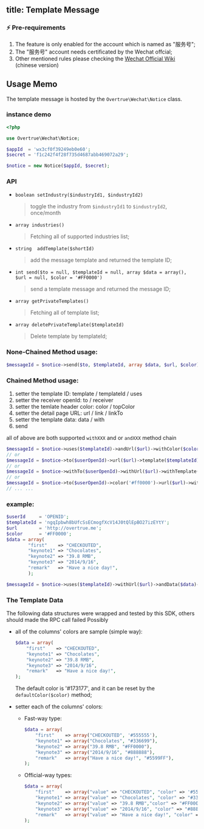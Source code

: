 title: Template Message
---

### :zap: Pre-requirements

1. The feature is only enabled for the account which is named as "服务号";
2. The "服务号" account needs certificated by the Wechat offcial;
3. Other mentioned rules please checking the [Wechat Official Wiki](http://mp.weixin.qq.com/wiki/17/304c1885ea66dbedf7dc170d84999a9d.html) (chinese version)

## Usage Memo

The template message is hosted by the `Overtrue\Wechat\Notice` class.

### instance demo

```php
<?php

use Overtrue\Wechat\Notice;

$appId  = 'wx3cf0f39249eb0e60';
$secret = 'f1c242f4f28f735d4687abb469072a29';

$notice = new Notice($appId, $secret);
```

### API

+ `boolean setIndustry($industryId1, $industryId2)`

  > toggle the industry from `$industryId1` to `$industryId2`, once/month
+ `array industries()`

  > Fetching all of supported industries list;
+ `string  addTemplate($shortId)`

  > add the message template and returned the template ID;
+ `int send($to = null, $templateId = null, array $data = array(), $url = null, $color = '#FF0000')`

  > send a template message and returned the message ID;
+ `array getPrivateTemplates()`

  > Fetching all of template list;
+ `array deletePrivateTemplate($templateId)`

  > Delete template by templateId;
  

### None-Chained Method usage:

```php
$messageId = $notice->send($to, $templateId, array $data, $url, $color);
```


### Chained Method usage:

  1. setter the template ID: template / templateId / uses
  2. setter the receiver openId: to / receiver
  3. setter the temlate header color: color / topColor
  4. setter the detail page URL: url / link / linkTo
  5. setter the template data: data / with
  6. send

  all of above are both supported `withXXX` and or `andXXX` method chain

```php
$messageId = $notice->uses($templateId)->andUrl($url)->withColor($color)->data($data)->send();
// or
$messageId = $notice->to($userOpenId)->url($url)->template($templateId)->andData($data)->send();
// or
$messageId = $notice->withTo($userOpenId)->withUrl($url)->withTemplate($templateId)->withData($data)->send();
// or
$messageId = $notice->to($userOpenId)->color('#ff0000')->url($url)->withTemplateId($templateId)->send();
// ... ...
```

### example:

```php
$userId     = 'OPENID';
$templateId = 'ngqIpbwh8bUfcSsECmogfXcV14J0tQlEpBO27izEYtY';
$url        = 'http://overtrue.me';
$color      = '#FF0000';
$data = array(
        "first"    => "CHECKOUTED",
        "keynote1" => "Chocolates",
        "keynote2" => "39.8 RMB",
        "keynote3" => "2014/9/16",
        "remark"   => "Have a nice day!",
        );

$messageId = $notice->uses($templateId)->withUrl($url)->andData($data)->andReceiver($userId)->send();
```

### The Template Data

The following data structures were wrapped and tested by this SDK, others should made the RPC call failed Possibly

- all of the columns' colors are sample (simple way):

    ```php
    $data = array(
        "first"    => "CHECKOUTED",
        "keynote1" => "Chocolates",
        "keynote2" => "39.8 RMB",
        "keynote3" => "2014/9/16",
        "remark"   => "Have a nice day!",
    );
    ```
  The default color is '#173177', and it can be reset by the `defaultColor($color)` method;

- setter each of the columns' colors:

    + Fast-way type:

        ```php
        $data = array(
            "first"    => array("CHECKOUTED", '#555555'),
            "keynote1" => array("Chocolates", "#336699"),
            "keynote2" => array("39.8 RMB", "#FF0000"),
            "keynote3" => array("2014/9/16", "#888888"),
            "remark"   => array("Have a nice day!", "#5599FF"),
        );
        ```
    + Official-way types:

        ```php
        $data = array(
            "first"    => array("value" => "CHECKOUTED", "color" => '#555555'),
            "keynote1" => array("value" => "Chocolates", "color" => "#336699"),
            "keynote2" => array("value" => "39.8 RMB","color" => "#FF0000"),
            "keynote3" => array("value" => "2014/9/16", "color" => "#888888"),
            "remark"   => array("value" => "Have a nice day!", "color" => "#5599FF"),
        );
        ```
